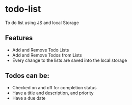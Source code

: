 # todo-list

To do list using JS and local Storage

## Features
- Add and Remove Todo Lists
- Add and Remove Todos from Lists
- Every change to the lists are saved into the local storage

## Todos can be:
- Checked on and off for completion status
- Have a title and description, and priority
- Have a due date
